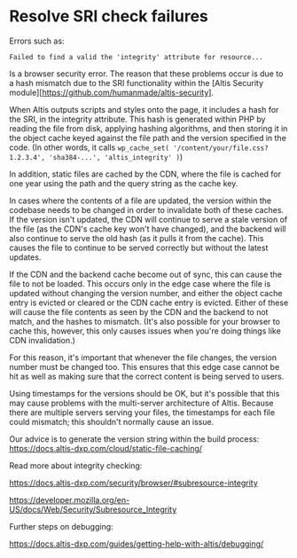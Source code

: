 #  Resolve SRI check failures 

Errors such as:

```
Failed to find a valid the 'integrity' attribute for resource...
```

Is a browser security error. The reason that these problems occur is due to a hash mismatch due to the SRI functionality within the [Altis Security module][https://github.com/humanmade/altis-security].
 
When Altis outputs scripts and styles onto the page, it includes a hash for the SRI, in the integrity attribute. This hash is generated within PHP by reading the file from disk, applying hashing algorithms, and then storing it in the object cache keyed against the file path and the version specified in the code. (In other words, it calls `wp_cache_set( '/content/your/file.css?1.2.3.4', 'sha384-...', 'altis_integrity' )`)

In addition, static files are cached by the CDN, where the file is cached for one year using the path and the query string as the cache key. 

In cases where the contents of a file are updated, the version within the 
codebase needs to be changed in order to invalidate both of these caches. If 
the version isn't updated, the CDN will continue to serve a stale version of 
the file (as the CDN's cache key won't have changed), and the backend 
will also continue to serve the old hash (as it pulls it from the cache). 
This causes the file to continue to be served correctly but without the latest updates.

If the CDN and the backend cache become out of sync, this can cause the file 
to not be loaded. This occurs only in the edge case where the file is 
updated without changing the version number, and either the object cache 
entry is evicted or cleared or the CDN cache entry is evicted. Either of 
these will cause the file contents as seen by the CDN and the backend to not
match, and the hashes to mismatch. (It's also possible for your browser to 
cache this, however, this only causes issues when you're doing things like 
CDN invalidation.)


For this reason, it's important that whenever the file changes, the version 
number must be changed too. This ensures that this edge case cannot be 
hit as well as making sure that the correct content is being served to users.

Using timestamps for the versions should be OK, but it's possible that this 
may cause problems with the multi-server architecture of Altis. Because 
there are multiple servers serving your files, the timestamps for each file 
could mismatch; this shouldn't normally cause an issue.

Our advice is to generate the version string within the build process: 
https://docs.altis-dxp.com/cloud/static-file-caching/

Read more about integrity checking:

https://docs.altis-dxp.com/security/browser/#subresource-integrity

https://developer.mozilla.org/en-US/docs/Web/Security/Subresource_Integrity


Further steps on debugging:

https://docs.altis-dxp.com/guides/getting-help-with-altis/debugging/
